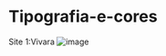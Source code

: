 # Tipografia-e-cores

Site 1:Vivara ![image](https://github.com/user-attachments/assets/592d2613-277e-4298-8393-5d47008b6a32)

 
